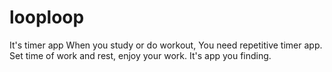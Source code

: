 # looploop

It's timer app
When you study or do workout, You need repetitive timer app.
Set time of work and rest, enjoy your work.
It's app you finding.
